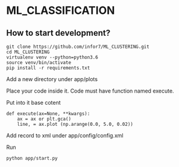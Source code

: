 # ML_CLASSIFICATION

## How to start development?
```
git clone https://github.com/infor7/ML_CLUSTERING.git
cd ML_CLUSTERING
virtualenv venv --python=python3.6
source venv/bin/activate
pip install -r requirements.txt
```

Add a new directory under app/plots

Place your code inside it. Code must have function named execute.

Put into it base cotent
```
def execute(ax=None, **kwargs):
    ax = ax or plt.gca()
    line, = ax.plot (np.arange(0.0, 5.0, 0.02))
```

Add record to xml under app/config/config.xml

Run 
```
python app/start.py
```
